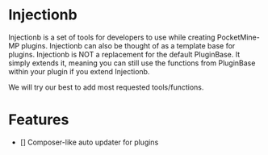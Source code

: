 # Injectionb

Injectionb is a set of tools for developers to use while creating PocketMine-MP plugins.
Injectionb can also be thought of as a template base for plugins.
Injectionb is NOT a replacement for the default PluginBase. It simply extends it, meaning you can still use the functions from PluginBase within your plugin if you extend Injectionb.

We will try our best to add most requested tools/functions.

# Features
  - [] Composer-like auto updater for plugins

